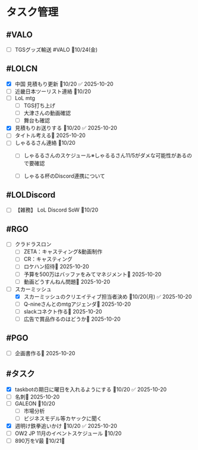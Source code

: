 # タスク管理

## #VALO
- [ ] TGSグッズ輸送 #VALO 📅10/24(金)

## #LOLCN
- [x] 中国 見積もり更新 📅10/20 ✅ 2025-10-20
- [ ] 近畿日本ツーリスト連絡 📅10/20
- [ ] LoL mtg
	- [ ] TGS打ち上げ
	- [ ] 大津さんの動画確認
	- [ ] 舞台も確認
- [x] 見積もりお送りする 📅10/20 ✅ 2025-10-20
- [ ] タイトル考える📅 2025-10-20 
- [ ] しゃるるさん連絡 📅10/20
	- [ ] しゃるるさんのスケジュール※しゃるるさん11/5がダメな可能性があるので要確認
	- [ ] しゃるる杯のDiscord連携について


## #LOLDiscord
- [ ] 【雑務】 LoL Discord SoW 📅10/20

## #RGO
- [ ] クラドラスロン
	- [ ] ZETA：キャスティング&動画制作
	- [ ] CR：キャスティング
	- [ ] ロケハン招待📅 2025-10-20 
	- [ ] 予算を500万はバッファをみてマネジメント📅 2025-10-20 
	- [ ] 動画どうすんねん問題📅 2025-10-20 
- [ ] スカーミッシュ
	- [x] スカーミッシュのクリエイティブ担当者決め 📅10/20(月) ✅ 2025-10-20
	- [ ] Q-nineさんとのmtgアジェンダ📅 2025-10-20 
	- [ ] slackコネクト作る📅 2025-10-20 
	- [ ] 広告で賞品作るのはどうか📅 2025-10-20 

## #PGO
- [ ] 企画書作る📅 2025-10-20 

## #タスク
- [x] taskbotの期日に曜日を入れるようにする 📅10/20 ✅ 2025-10-20
- [ ] 名刺📅 2025-10-20 
- [ ] GALEON 📅10/20
	- [ ] 市場分析
	- [ ] ビジネスモデル等カヤックに聞く
- [x] 週明け鉄拳追いかけ 📅10/20 ✅ 2025-10-20
- [ ] OW2 JP 11月のイベントスケジュール 📅10/20
- [ ] 890万をV最 📅10/21🛫 

